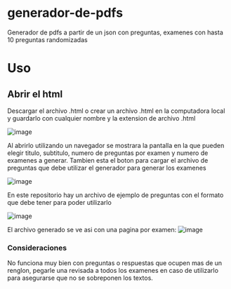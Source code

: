 # generador-de-pdfs
Generador de pdfs a partir de un json con preguntas, examenes con hasta 10 preguntas randomizadas

# Uso

## Abrir el html
Descargar el archivo .html o crear un archivo .html en la computadora local y guardarlo con cualquier nombre y la extension de archivo .html

![image](https://github.com/Manuel1Aguilar/generador-de-pdfs/assets/34017787/cef737ef-b24b-44c0-af47-702bdd809560)

Al abrirlo utilizando un navegador se mostrara la pantalla en la que pueden elegir titulo, subtitulo, numero de preguntas por examen y numero de examenes a generar. Tambien esta el boton para cargar el archivo de preguntas que debe utilizar el generador para generar los examenes

![image](https://github.com/Manuel1Aguilar/generador-de-pdfs/assets/34017787/7e2cd8b6-97c5-430e-88cf-3bbce3dc2452)

En este repositorio hay un archivo de ejemplo de preguntas con el formato que debe tener para poder utilizarlo

![image](https://github.com/Manuel1Aguilar/generador-de-pdfs/assets/34017787/0f51f422-a07e-4ac2-a2d7-7d2c2aed941a)

El archivo generado se ve asi con una pagina por examen:
![image](https://github.com/Manuel1Aguilar/generador-de-pdfs/assets/34017787/02b29af7-f9f9-4605-8fbe-e1e6481c7e27)


### Consideraciones
No funciona muy bien con preguntas o respuestas que ocupen mas de un renglon, pegarle una revisada a todos los examenes en caso de utilizarlo para asegurarse que no se sobreponen los textos.

